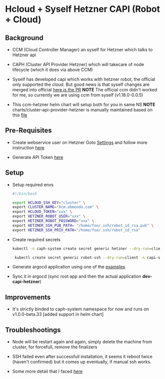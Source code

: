 # Hcloud + Syself Hetzner CAPI (Robot + Cloud)

## Background

* CCM (Cloud Controller Manager) an syself for Hetzner which talks to Hetzner api

* CAPH (Cluster API Provider Hetzner) which will takecare of node lifecycle (which it does via above CCM)

* Syself has developed capi which works with hetzner robot, the official only supported the cloud.
  But good news is that syself changes are merged into official
  [here is the PR](https://github.com/hetznercloud/hcloud-cloud-controller-manager/pull/561/)
  **NOTE** The official ccm didn't worked for me, so currently we are using ccm from syself (v1.18.0-0.0.5)

* This ccm-hetzner helm chart will setup both for you in same NS
  **NOTE** charts/cluster-api-provider-hetzner is manually maintained based on this [file](https://github.com/syself/cluster-api-provider-hetzner/releases/download/v1.0.0-beta.33/infrastructure-components.yaml)

## Pre-Requisites

* Create webservice user on Hetzner Goto [Settings](https://robot.hetzner.com/preferences/index) and
  follow more instruction
  [here](https://github.com/syself/cluster-api-provider-hetzner/blob/main/docs/topics/preparation.md#preparing-hetzner-robot)

* Generate API Token [here](https://docs.hetzner.com/cloud/api/getting-started/generating-api-token/)

## Setup

* Setup required envs

  ```sh
  #!/bin/bash

  export HCLOUD_SSH_KEY="cluster" \
  export CLUSTER_NAME="kcm.obmondo.com" \
  export HCLOUD_TOKEN="xxx" \
  export HETZNER_ROBOT_USER="xxx" \
  export HETZNER_ROBOT_PASSWORD="xxx" \
  export HETZNER_SSH_PUB_PATH= "/home/foo/.ssh/robot_id_rsa.pub" \
  export HETZNER_SSH_PRIV_PATH="/home/foo/.ssh/robot_id_rsa"
  ```

* Create required secrets

  ```sh
  kubectl -n caph-system create secret generic hetzner --dry-run=client --from-literal=hcloud=$HCLOUD_TOKEN --from-literal=robot-user=$HETZNER_ROBOT_USER --from-literal=robot-password=$HETZNER_ROBOT_PASSWORD -o yaml | kubeseal --controller-name sealed-secrets --controller-namespace system -o yaml > hetzner.yaml

   kubectl create secret generic robot-ssh --dry-run=client -n capi-system --from-literal=sshkey-name=cluster --from-file=ssh-privatekey=$HETZNER_SSH_PRIV_PATH --from-file=ssh-publickey=$HETZNER_SSH_PUB_PATH -o yaml | kubeseal --controller-name sealed-secrets --controller-namespace system -o yaml > robot-ssh.yaml
  ```

* Generate argocd application using one of the [examples](./examples/argocd-application.yaml)

* Sync it in argocd (sync root app and then the actual application **dev-capi-hetzner**)

## Improvements

* It's strictly binded to caph-system namespace for now and runs on v1.0.0-beta.33 [added support in helm chart]

## Troubleshootings

* Node will be restart again and again, simply delete the machine from cluster, for forcefull, remove the finalizers

* SSH failed even after successfull installation, it seems it reboot twice (haven't confirmed)
  but it comes up eventually, if manual ssh works.

* Some more detail that I faced [here](https://github.com/syself/cluster-api-provider-hetzner/issues/252)
